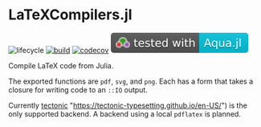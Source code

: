 # LaTeXCompilers.jl

![lifecycle](https://img.shields.io/badge/lifecycle-experimental-orange.svg)
[![build](https://github.com/tpapp/LaTeXCompilers.jl/workflows/CI/badge.svg)](https://github.com/tpapp/LaTeXCompilers.jl/actions?query=workflow%3ACI)
[![codecov](https://codecov.io/github/tpapp/LaTeXCompilers.jl/graph/badge.svg?token=cDFCDanjdI)](https://codecov.io/github/tpapp/LaTeXCompilers.jl)
[![Aqua QA](https://raw.githubusercontent.com/JuliaTesting/Aqua.jl/master/badge.svg)](https://github.com/JuliaTesting/Aqua.jl)

Compile LaTeX code from Julia.

The exported functions are `pdf`, `svg`, and `png`. Each has a form that takes a closure for writing code to an `::IO` output.

Currently [tectonic](https://github.com/JuliaTesting/Aqua.jl) "https://tectonic-typesetting.github.io/en-US/") is the only supported backend. A backend using a local `pdflatex` is planned.
